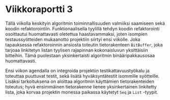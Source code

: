 # Viikkoraportti 3

Tällä viikolla keskityin algoritmin toiminnallisuuden valmiiksi saamiseen 
sekä koodin refaktorointiin. Funktionaalisella tyylillä tehdyn koodin
refaktorointi osoittautui huomattavasti oletettua haastavammaksi, joten 
isompien testaussyötteiden mukaanotto projektiin siirtyi ensi viikolle.
Joka tapauksessa refaktoroinnin ansiosta toteutin tietorakenteen `BitBuffer`, joka
tarjoaa linkitetyn listan tyylisen rajapinnan kokonaisluvun yksittäisiin bitteihin. Tämä puolestaan
yksinkertaisti algoritmin binääripakkausosaa huomattavasti.

Ensi viikon agendalla on integroida projektiin testikattavuustyökalu ja toteuttaa puuttuvat testit, sekä lisätä
hyväksyntätestit isommille syötteille. Lisäksi tarkoituksena on aloittaa algoritmin käyttämien tietorakenteiden toteutus;
hyvä ensimmäinen tietorakenne lienee yksinkertainen linkitetty lista, joka korvaa 
projektin monessa paikassa käytetyt `Seq` ja `List` -tyypit.